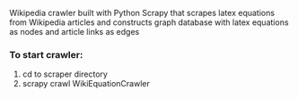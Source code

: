 Wikipedia crawler built with Python Scrapy that scrapes latex equations from Wikipedia articles and constructs graph database with latex equations as nodes and article links as edges

<h3>To start crawler:</h3>

<ol>

<li>cd to scraper directory</li>

<li>scrapy crawl WikiEquationCrawler</li>
</ol>